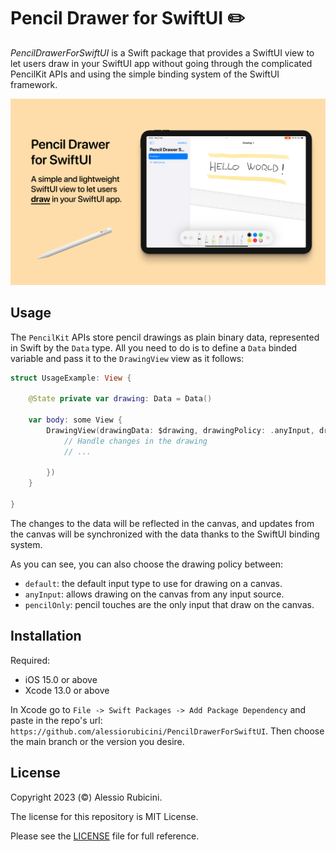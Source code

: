 # Pencil Drawer for SwiftUI ✏️
*PencilDrawerForSwiftUI* is a Swift package that provides a SwiftUI view to let users draw in your SwiftUI app without going through the complicated PencilKit APIs and using the simple binding system of the SwiftUI framework.

![Pencil Drawer for SwiftUI](./Resources/PencilDrawerForSwiftUI.png)

## Usage

The `PencilKit` APIs store pencil drawings as plain binary data, represented in Swift by the `Data` type. All you need to do is to define a `Data` binded variable and pass it to the `DrawingView` view as it follows:

```swift
struct UsageExample: View {
    
    @State private var drawing: Data = Data()
    
    var body: some View {
        DrawingView(drawingData: $drawing, drawingPolicy: .anyInput, drawingChanged: { updatedData in
            // Handle changes in the drawing
            // ...
            
        })
    }
    
}
```

The changes to the data will be reflected in the canvas, and updates from the canvas will be synchronized with the data thanks to the SwiftUI binding system.

As you can see, you can also choose the drawing policy between:
- `default`: the default input type to use for drawing on a canvas.
- `anyInput`: allows drawing on the canvas from any input source.
- `pencilOnly`: pencil touches are the only input that draw on the canvas.


## Installation

Required:
- iOS 15.0 or above
- Xcode 13.0 or above

In Xcode go to `File -> Swift Packages -> Add Package Dependency` and paste in the repo's url: `https://github.com/alessiorubicini/PencilDrawerForSwiftUI`.
Then choose the main branch or the version you desire.


## License

Copyright 2023 (©) Alessio Rubicini.

The license for this repository is MIT License.

Please see the [LICENSE](LICENSE) file for full reference.
